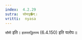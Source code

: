 ```yaml
---
index:  4.2.29
sutra:  सोमाट्ट�ण्।
vritti:  nyasa
---
```


`सौमी` इति। `हलस्तद्धितस्य` (6.4.150) इति यलोपः॥
